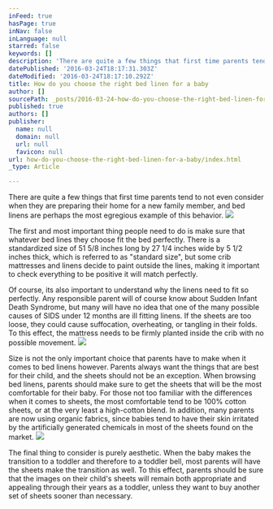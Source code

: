 ```yaml
---
inFeed: true
hasPage: true
inNav: false
inLanguage: null
starred: false
keywords: []
description: 'There are quite a few things that first time parents tend to not even consider when they are preparing their home for a new family member, and bed linens are perhaps the most egregious example of this behavior.'
datePublished: '2016-03-24T18:17:31.303Z'
dateModified: '2016-03-24T18:17:10.292Z'
title: How do you choose the right bed linen for a baby
author: []
sourcePath: _posts/2016-03-24-how-do-you-choose-the-right-bed-linen-for-a-baby.md
published: true
authors: []
publisher:
  name: null
  domain: null
  url: null
  favicon: null
url: how-do-you-choose-the-right-bed-linen-for-a-baby/index.html
_type: Article

---
```

There are quite a few things that first time parents tend to not even consider when they are preparing their home for a new family member, and bed linens are perhaps the most egregious example of this behavior.
![](https://the-grid-user-content.s3-us-west-2.amazonaws.com/b1ce9ff2-00f3-4351-8e6d-e0f9b3bc5169.jpg)

The first and most important thing people need to do is make sure that whatever bed lines they choose fit the bed perfectly. There is a standardized size of 51 5/8 inches long by 27 1/4 inches wide by 5 1/2 inches thick, which is referred to as "standard size", but some crib mattresses and linens decide to paint outside the lines, making it important to check everything to be positive it will match perfectly.

Of course, its also important to understand why the linens need to fit so perfectly. Any responsible parent will of course know about Sudden Infant Death Syndrome, but many will have no idea that one of the many possible causes of SIDS under 12 months are ill fitting linens. If the sheets are too loose, they could cause suffocation, overheating, or tangling in their folds. To this effect, the mattress needs to be firmly planted inside the crib with no possible movement.
![](https://the-grid-user-content.s3-us-west-2.amazonaws.com/cbfea5a8-4d70-4a1a-b2c6-bf30834351e6.jpg)

Size is not the only important choice that parents have to make when it comes to bed linens however. Parents always want the things that are best for their child, and the sheets should not be an exception. When browsing bed linens, parents should make sure to get the sheets that will be the most comfortable for their baby. For those not too familiar with the differences when it comes to sheets, the most comfortable tend to be 100% cotton sheets, or at the very least a high-cotton blend. In addition, many parents are now using organic fabrics, since babies tend to have their skin irritated by the artificially generated chemicals in most of the sheets found on the market.
![](https://the-grid-user-content.s3-us-west-2.amazonaws.com/7a5b289e-5b93-47f2-b553-ea9918437138.jpg)

The final thing to consider is purely aesthetic. When the baby makes the transition to a toddler and therefore to a toddler bell, most parents will have the sheets make the transition as well. To this effect, parents should be sure that the images on their child's sheets will remain both appropriate and appealing through their years as a toddler, unless they want to buy another set of sheets sooner than necessary.